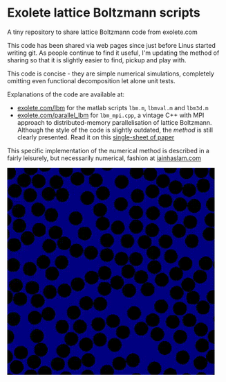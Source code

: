 # Exolete lattice Boltzmann scripts

A tiny repository to share lattice Boltzmann code from exolete.com

This code has been shared via web pages since just before Linus started writing
git. As people continue to find it useful, I'm updating the method of
sharing so that it is slightly easier to find, pickup and play with.

This code is concise - they are simple numerical simulations, completely
omitting even functional decomposition let alone unit tests.

Explanations of the code are available at:

 * [exolete.com/lbm](https://exolete.com/lbm) for the matlab scripts `lbm.m`,
   `lbmval.m` and `lbm3d.m`
 * [exolete.com/parallel_lbm](https://exolete.com/parallel_lbm) for
   `lbm_mpi.cpp`, a vintage C++ with MPI approach to distributed-memory
   parallelisation of lattice Boltzmann. Although the style of the code is
   slightly outdated, the *method* is still clearly presented. Read it on this
   [single-sheet of paper](http://exolete.com/images/lbm_mpi.pdf)

This specific implementation of the numerical method is described in a
fairly leisurely, but necessarily numerical, fashion at 
[iainhaslam.com](https://iainhaslam.com/monplace/lbm-theory)

![Reactive flow modelled with lattice Boltzmann](lbmflow.gif)
